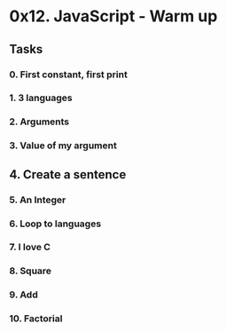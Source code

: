 # 0x12. JavaScript - Warm up

## Tasks

### 0. First constant, first print

### 1. 3 languages

### 2. Arguments

### 3. Value of my argument

## 4. Create a sentence

### 5. An Integer

### 6. Loop to languages

### 7. I love C

### 8. Square

### 9. Add

### 10. Factorial

